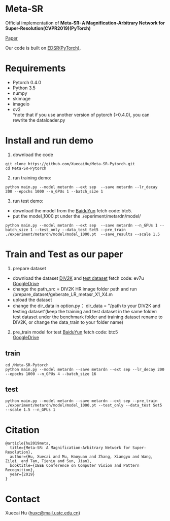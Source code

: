 # Meta-SR
Official implementation of **Meta-SR: A Magnification-Arbitrary Network for Super-Resolution(CVPR2019)(PyTorch)**
  
[Paper](https://arxiv.org/pdf/1903.00875.pdf)

Our code is built on [EDSR(PyTorch)](https://github.com/thstkdgus35/EDSR-PyTorch).
# Requirements

* Pytorch 0.4.0
* Python 3.5
* numpy
* skimage
* imageio
* cv2  
*note that if you use another version of pytorch (>0.4.0), you can rewrite the dataloader.py

# Install and run demo
1. download the code
```
git clone https://github.com/XuecaiHu/Meta-SR-Pytorch.git
cd Meta-SR-Pytorch
```


2. run training demo:
```
python main.py --model metardn --ext sep  --save metardn --lr_decay 200 --epochs 1000 --n_GPUs 1 --batch_size 1
```

3. run test demo:
* download the model from the [BaiduYun](https://pan.baidu.com/s/14L4Aut-F4JoSRfkJh6vr4Q) fetch code: btc5. 
* put the model_1000.pt under the ./eperiment/metardn/model/

```
python main.py --model metardn --ext sep  --save metardn --n_GPUs 1 --batch_size 1 --test_only --data_test Set5 --pre_train  ./experiment/metardn/model/model_1000.pt  --save_results --scale 1.5
```

# Train and Test as our paper

1.  prepare  dataset
   * download the dataset [DIV2K](http://data.vision.ee.ethz.ch/cvl/DIV2K/DIV2K_train_HR.zip) and [test dataset](https://pan.baidu.com/s/1tzJFzEN5QdN53CcE1DheHw) fetch code: ev7u [GoogleDrive](https://pan.baidu.com/s/1-ccZyoKNBeo8https://drive.google.com/open?id=14BW1q3_i6FRoq7PwwQ-81GbXWph6934x3)
   *  change the path_src = DIV2K HR image folder path and run /prepare_dataset/geberate_LR_metasr_X1_X4.m 
   *  upload the dataset 
   * change the  dir_data in option.py： dir_data = "/path to your DIV2K and testing dataset'(keep the training and test dataset in the same folder: test dataset under the benchmark folder and training dataset rename to DIV2K, or change the data_train to your folder name)  
2. pre_train model  for test
  [BaiduYun](https://pan.baidu.com/s/14L4Aut-F4JoSRfkJh6vr4Q) fetch code: btc5  
  [GoogleDrive](https://drive.google.com/open?id=1tGjz_pzgvo1T2N4f_ZjuqmxQHdpeDiSB)
  
## train 
```
cd /Meta-SR-Pytorch 
python main.py --model metardn --save metardn --ext sep --lr_decay 200 --epochs 1000 --n_GPUs 4 --batch_size 16 
```
## test 
```
python main.py --model metardn --save metardn --ext sep --pre_train ./experiment/metardn/model/model_1000.pt --test_only --data_test Set5  --scale 1.5 --n_GPUs 1
```
# Citation
```
@article{hu2019meta,
  title={Meta-SR: A Magnification-Arbitrary Network for Super-Resolution},
  author={Hu, Xuecai and Mu, Haoyuan and Zhang, Xiangyu and Wang, Zilei  and Tan, Tieniu and Sun, Jian},
  booktitle={IEEE Conference on Computer Vision and Pattern Recognition},
  year={2019}
}
```
# Contact
Xuecai Hu (huxc@mail.ustc.edu.cn)
